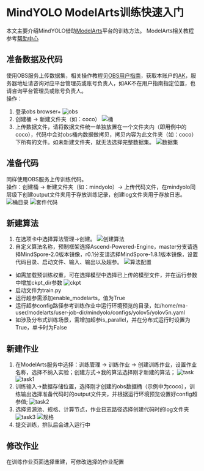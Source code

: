 # MindYOLO ModelArts训练快速入门

本文主要介绍MindYOLO借助[ModelArts](https://www.huaweicloud.com/product/modelarts.html)平台的训练方法。
ModelArts相关教程参考[帮助中心](https://docs.xckpjs.com/zh-cn/modelarts/index.html)

## 准备数据及代码
使用OBS服务上传数据集，相关操作教程见[OBS用户指南](https://docs.xckpjs.com/zh-cn/obs/index.html)，获取本账户的[AK](https://docs.xckpjs.com/zh-cn/browsertg/obs/obs_03_1007.html)，服务器地址请咨询对应平台管理员或账号负责人，如AK不在用户指南指定位置，也请咨询平台管理员或账号负责人。<br>
操作：
1. 登录obs browser+
![obs](https://github.com/Ash-Lee233/image/raw/main/mindyolo/modelarts_tutorial/obs.jpg)
2. 创建桶 -> 新建文件夹（如：coco）
![桶](https://github.com/Ash-Lee233/image/raw/main/mindyolo/modelarts_tutorial/%E5%88%9B%E5%BB%BA%E6%A1%B6.jpg)
3. 上传数据文件，请将数据文件统一单独放置在一个文件夹内（即用例中的coco），代码中会对obs桶内数据做拷贝，拷贝内容为此文件夹（如：coco）下所有的文件。如未新建文件夹，就无法选择完整数据集。
![数据集](https://github.com/Ash-Lee233/image/raw/main/mindyolo/modelarts_tutorial/%E6%95%B0%E6%8D%AE%E9%9B%86.jpg)


## 准备代码

同样使用OBS服务上传训练代码。<br>
操作：创建桶 -> 新建文件夹（如：mindyolo）-> 上传代码文件，在mindyolo同层级下创建output文件夹用于存放训练记录，创建log文件夹用于存放日志。
![桶目录](https://github.com/Ash-Lee233/image/raw/main/mindyolo/modelarts_tutorial/%E4%BB%A3%E7%A0%81%E6%A1%B6.jpg)
![套件代码](https://github.com/Ash-Lee233/image/raw/main/mindyolo/modelarts_tutorial/%E5%A5%97%E4%BB%B6%E4%BB%A3%E7%A0%81.jpg)


## 新建算法

1. 在选项卡中选择算法管理->创建。
![创建算法](https://github.com/Ash-Lee233/image/raw/main/mindyolo/modelarts_tutorial/%E6%96%B0%E5%BB%BA%E7%AE%97%E6%B3%95.jpg)
2. 自定义算法名称，预制框架选择Ascend-Powered-Engine，master分支请选择MindSpore-2.0版本镜像，r0.1分支请选择MindSpore-1.8.1版本镜像，设置代码目录、启动文件、输入、输出以及超参。
![算法配置](https://github.com/Ash-Lee233/image/raw/main/mindyolo/modelarts_tutorial/%E7%AE%97%E6%B3%95%E9%85%8D%E7%BD%AE.jpg)


* 如需加载预训练权重，可在选择模型中选择已上传的模型文件，并在运行参数中增加ckpt_dir参数
![ckpt](https://github.com/Ash-Lee233/image/raw/main/mindyolo/modelarts_tutorial/ckpt.jpg)
* 启动文件为train.py
* 运行超参需添加enable_modelarts，值为True
* 运行超参config路径参考训练作业中运行环境预览的目录，如/home/ma-user/modelarts/user-job-dir/mindyolo/configs/yolov5/yolov5n.yaml
* 如涉及分布式训练场景，需增加超参is_parallel，并在分布式运行时设置为True，单卡时为False

## 新建作业
1. 在ModelArts服务中选择：训练管理 -> 训练作业 -> 创建训练作业，设置作业名称，选择不纳入实验；创建方式->我的算法选择刚才新建的算法；
![task](https://github.com/Ash-Lee233/image/raw/main/mindyolo/modelarts_tutorial/%E5%88%9B%E5%BB%BA%E8%AE%AD%E7%BB%83%E4%BD%9C%E4%B8%9A.jpg)
![task1](https://github.com/Ash-Lee233/image/raw/main/mindyolo/modelarts_tutorial/%E8%AE%AD%E7%BB%83%E4%BD%9C%E4%B8%9A1.jpg)
2. 训练输入->数据存储位置，选择刚才创建的obs数据桶（示例中为coco），训练输出选择准备代码时的output文件夹，并根据运行环境预览设置好config超参值;
![task2](https://github.com/Ash-Lee233/image/raw/main/mindyolo/modelarts_tutorial/%E8%AE%AD%E7%BB%83%E4%BD%9C%E4%B8%9A2.jpg)
3. 选择资源池、规格、计算节点，作业日志路径选择创建代码时的log文件夹
![task3](https://github.com/Ash-Lee233/image/raw/main/mindyolo/modelarts_tutorial/%E8%AE%AD%E7%BB%83%E4%BD%9C%E4%B8%9A3.jpg)
![规格](https://github.com/Ash-Lee233/image/raw/main/mindyolo/modelarts_tutorial/%E8%A7%84%E6%A0%BC.jpg)
4. 提交训练，排队后会进入运行中

## 修改作业
在训练作业页面选择重建，可修改选择的作业配置
